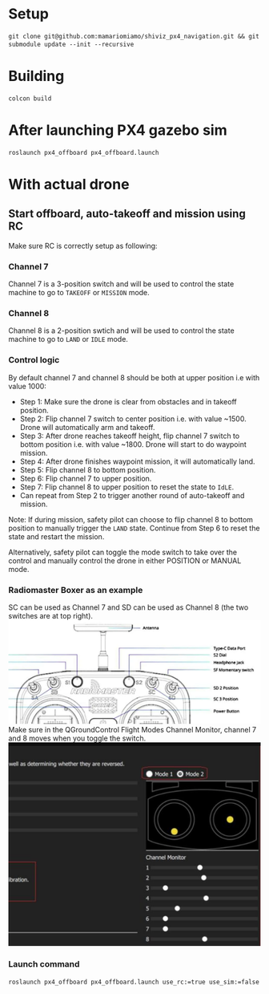 # Setup
```
git clone git@github.com:mamariomiamo/shiviz_px4_navigation.git && git submodule update --init --recursive
```
# Building
```
colcon build
```
# After launching PX4 gazebo sim
```
roslaunch px4_offboard px4_offboard.launch
```
# With actual drone
## Start offboard, auto-takeoff and mission using RC
Make sure RC is correctly setup as following:
### Channel 7
Channel 7 is a 3-position switch and will be used to control the state machine to go to ```TAKEOFF``` or ```MISSION``` mode.
### Channel 8
Channel 8 is a 2-position swtich and will be used to control the state machine to go to ```LAND``` or ```IDLE``` mode.
### Control logic
By default channel 7 and channel 8 should be both at upper position i.e with value 1000:
- Step 1: Make sure the drone is clear from obstacles and in takeoff position.
- Step 2: Flip channel 7 switch to center position i.e. with value ~1500. Drone will automatically arm and takeoff.
- Step 3: After drone reaches takeoff height, flip channel 7 switch to bottom position i.e. with value ~1800. Drone will start to do waypoint mission.
- Step 4: After drone finishes waypoint mission, it will automatically land.
- Step 5: Flip channel 8 to bottom position.
- Step 6: Flip channel 7 to upper position.
- Step 7: Flip channel 8 to upper position to reset the state to ```IdLE```.
- Can repeat from Step 2 to trigger another round of auto-takeoff and mission.

Note:
If during mission, safety pilot can choose to flip channel 8 to bottom position to manually trigger the ```LAND``` state. Continue from Step 6 to reset the state and restart the mission.

Alternatively, safety pilot can toggle the mode switch to take over the control and manually control the drone in either POSITION or MANUAL mode.

### Radiomaster Boxer as an example
SC can be used as Channel 7 and SD can be used as Channel 8 (the two switches are at top right).
![alt text](media/boxer.png)
Make sure in the QGroundControl Flight Modes Channel Monitor, channel 7 and 8 moves when you toggle the switch.
![alt text](media/qgc.png)


### Launch command
```
roslaunch px4_offboard px4_offboard.launch use_rc:=true use_sim:=false
```
